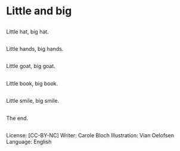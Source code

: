 # Little and big

##
Little hat, big hat.

##

##
Little hands, big hands.

##

##
Little goat, big goat.

##

##
Little book, big book.

##

##
Little smile, big smile.

##

##
The end.

##
License: [CC-BY-NC]
Writer: Carole Bloch
Illustration: Vian Oelofsen
Language: English
